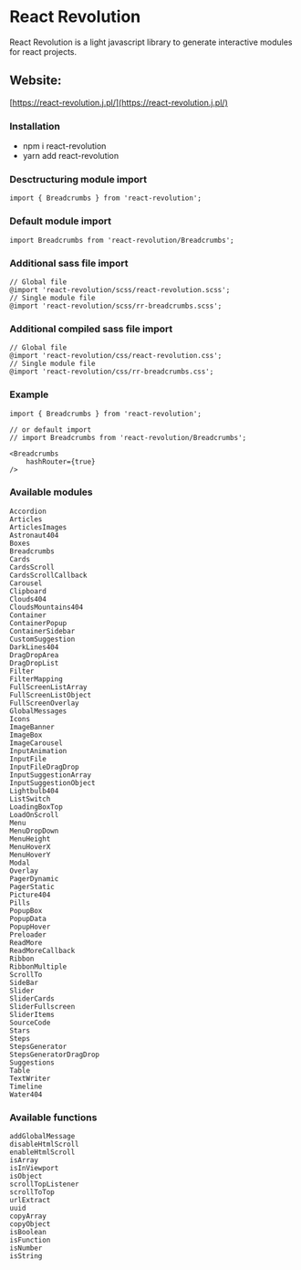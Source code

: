 # React Revolution

React Revolution is a light javascript library to generate interactive modules for react projects.

## Website: 

[https://react-revolution.j.pl/](https://react-revolution.j.pl/)

### Installation 
- npm i react-revolution
- yarn add react-revolution

### Desctructuring module import

```
import { Breadcrumbs } from 'react-revolution';
```

### Default module import

```
import Breadcrumbs from 'react-revolution/Breadcrumbs';
```

### Additional sass file import
```
// Global file
@import 'react-revolution/scss/react-revolution.scss';
// Single module file
@import 'react-revolution/scss/rr-breadcrumbs.scss';
```

### Additional compiled sass file import
```
// Global file
@import 'react-revolution/css/react-revolution.css';
// Single module file
@import 'react-revolution/css/rr-breadcrumbs.css';
```

### Example

```
import { Breadcrumbs } from 'react-revolution';

// or default import 
// import Breadcrumbs from 'react-revolution/Breadcrumbs';

<Breadcrumbs 
    hashRouter={true}
/>
```

### Available modules

    Accordion
    Articles
    ArticlesImages
    Astronaut404
    Boxes
    Breadcrumbs
    Cards
    CardsScroll
    CardsScrollCallback
    Carousel
    Clipboard
    Clouds404
    CloudsMountains404
    Container
    ContainerPopup
    ContainerSidebar
    CustomSuggestion
    DarkLines404
    DragDropArea
    DragDropList
    Filter
    FilterMapping
    FullScreenListArray
    FullScreenListObject
    FullScreenOverlay
    GlobalMessages
    Icons
    ImageBanner
    ImageBox
    ImageCarousel
    InputAnimation
    InputFile
    InputFileDragDrop
    InputSuggestionArray
    InputSuggestionObject
    Lightbulb404
    ListSwitch
    LoadingBoxTop
    LoadOnScroll
    Menu
    MenuDropDown
    MenuHeight
    MenuHoverX
    MenuHoverY
    Modal
    Overlay
    PagerDynamic
    PagerStatic
    Picture404
    Pills
    PopupBox
    PopupData
    PopupHover
    Preloader
    ReadMore
    ReadMoreCallback
    Ribbon
    RibbonMultiple
    ScrollTo
    SideBar
    Slider
    SliderCards
    SliderFullscreen
    SliderItems
    SourceCode
    Stars
    Steps
    StepsGenerator
    StepsGeneratorDragDrop
    Suggestions
    Table
    TextWriter
    Timeline
    Water404

### Available functions

    addGlobalMessage
    disableHtmlScroll
    enableHtmlScroll
    isArray
    isInViewport
    isObject
    scrollTopListener
    scrollToTop
    urlExtract
    uuid
    copyArray
    copyObject
    isBoolean
    isFunction
    isNumber
    isString